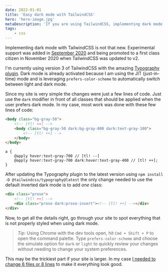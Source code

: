 ```yaml
---
date: 2022-01-01
title: 'Easy dark mode with TailwindCSS'
hero: 'hero-image.jpg'
metaDescription: 'If you are using TailwindCSS, implementing dark mode is super simple.'
tags:
    - css
---
```


Implementing dark mode with TailwindCSS is not that new. Experimental support was added in [September 2020](https://github.com/tailwindlabs/tailwindcss/pull/2279) and being promoted to a first class citizen in November 2020 when TailwindCSS was updated to v2.

I'm currently using version 3 of TailwindCSS with the amazing [Typography plugin](https://tailwindcss.com/docs/typography-plugin). Dark mode is already activated because I am using the JIT (just-in-time) mode and is leveraging `prefers-color-scheme` to automatically switch between light and dark mode.

Since my site is very simple the changes were just a few lines of code. Just use the `dark` modifier in front of all classes that should be applied when the user prefers dark mode. In my case, most work was done with these few lines of code:

```html
<body class="bg-gray-50">
	<!-- [tl! --] -->
	<body class="bg-gray-50 dark:bg-gray-800 dark:text-gray-100">
		<!-- [tl! ++] -->
	</body>
</body>
```

```postcss
a {
	@apply hover:text-gray-700 // [tl! --]
    @apply hover:text-gray-700 dark:hover:text-gray-400 // [tl! ++];
}
```

After updating the Typography plugin to the latest version using `npm install -D @tailwindcss/typography@latest` the only change needed to use the default inverted dark mode is to add _one_ class:

```html
<div class="prose">
	<!-- [tl! --] -->
	<div class="prose dark:prose-invert"><!-- [tl! ++] --></div>
</div>
```

Now, to get all the details right, go through your site to spot everything that is not properly styled when using dark mode.

> _Tip:_ Using Chrome with the dev tools open, hit `Cmd + Shift + P` to open the command palette. Type `prefers-color-scheme` and choose the simulate option for `dark` or `light` to quickly review your changes without needing to change your system preferences.

This may be the trickiest part if your site is larger. In my case [I needed to change 6 files or 8 lines](https://github.com/timkley/tim-kleyersburg.de/pull/13/files) to make it everything look good.
